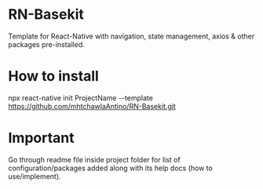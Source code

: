 # RN-Basekit
Template for React-Native with navigation, state management, axios &amp; other packages pre-installed.

# How to install

npx react-native init ProjectName --template https://github.com/mhtchawlaAntino/RN-Basekit.git

# Important

Go through readme file inside project folder for list of configuration/packages added along with its help docs (how to use/implement).
